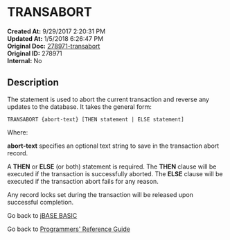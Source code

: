# TRANSABORT

**Created At:** 9/29/2017 2:20:31 PM  
**Updated At:** 1/5/2018 6:26:47 PM  
**Original Doc:** [278971-transabort](https://docs.jbase.com/36868-jbase-basic/278971-transabort)  
**Original ID:** 278971  
**Internal:** No  

## Description

The statement is used to abort the current transaction and reverse any updates to the database. It takes the general form:

```
TRANSABORT {abort-text} [THEN statement | ELSE statement]
```

Where:

**abort-text** specifies an optional text string to save in the transaction abort record.

A **THEN** or **ELSE** (or both) statement is required. The **THEN** clause will be executed if the transaction is successfully aborted. The **ELSE** clause will be executed if the transaction abort fails for any reason.

Any record locks set during the transaction will be released upon successful completion.

Go back to [jBASE BASIC](./../README.md)

Go back to [Programmers' Reference Guide](./../../reference-guides/jbc/README.md)

  
<PageFooter />
